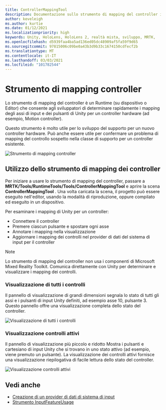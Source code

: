 ```yaml
---
title: ControllerMappingTool
description: Documentazione sullo strumento di mapping del controller in MRTK
author: keveleigh
ms.author: kurtie
ms.date: 01/12/2021
ms.localizationpriority: high
keywords: Unity, HoloLens, HoloLens 2, realtà mista, sviluppo, MRTK,
ms.openlocfilehash: d5939faa4ba5ad136ed05dc48909af5fa59f9d65
ms.sourcegitcommit: 97815006c09be0a43b3d9b33c1674150cdfecf2b
ms.translationtype: MT
ms.contentlocale: it-IT
ms.lasthandoff: 03/03/2021
ms.locfileid: "101782544"
---
```

# <a name="controller-mapping-tool"></a>Strumento di mapping controller

Lo strumento di mapping del controller è un Runtime (su dispositivo o Editor) che consente agli sviluppatori di determinare rapidamente i mapping degli assi di input e dei pulsanti di Unity per un controller hardware (ad esempio, Motion controller).

Questo strumento è molto utile per lo sviluppo del supporto per un nuovo controller hardware. Può anche essere utile per confermare un problema di mapping del controllo sospetto nella classe di supporto per un controller esistente.

![Strumento di mapping controller](../images/controller-mapping-tool/ControllerMappingTool.png)

## <a name="using-the-controller-mapping-tool"></a>Utilizzo dello strumento di mapping dei controller

Per iniziare a usare lo strumento di mapping del controller, passare a **MRTK/Tools/RuntimeTools/Tools/ControllerMappingTool** e aprire la scena **ControllerMappingTool** . Una volta caricata la scena, il progetto può essere eseguito nell'editor, usando la modalità di riproduzione, oppure compilato ed eseguito in un dispositivo.

Per esaminare i mapping di Unity per un controller:

- Connettere il controller
- Premere ciascun pulsante e spostare ogni asse
- Annotare i mapping nella visualizzazione
- Aggiornare i mapping dei controlli nel provider di dati del sistema di input per il controller

> [!NOTE]
> Lo strumento di mapping del controller non usa i componenti di Microsoft Mixed Reality Toolkit. Comunica direttamente con Unity per determinare e visualizzare i mapping dei controlli.

### <a name="all-controls-display"></a>Visualizzazione di tutti i controlli

Il pannello di visualizzazione di grandi dimensioni segnala lo stato di tutti gli assi e i pulsanti di input Unity definiti, ad esempio asse 10, pulsante 3. Questo pannello offre una visualizzazione completa dello stato del controller.

![Visualizzazione di tutti i controlli](../images/controller-mapping-tool/AllControls.png)

### <a name="active-controls-display"></a>Visualizzazione controlli attivi

Il pannello di visualizzazione più piccolo e ridotto Mostra i pulsanti e cartesiano di input Unity che si trovano in uno stato attivo (ad esempio, viene premuto un pulsante). La visualizzazione dei controlli attivi fornisce una visualizzazione riepilogativa di facile lettura dello stato del controller.

![Visualizzazione controlli attivi](../images/controller-mapping-tool/ActiveControls.png)

## <a name="see-also"></a>Vedi anche

- [Creazione di un provider di dati di sistema di input](../input/create-data-provider.md)
- [Strumento InputFeatureUsage](input-feature-usage-tool.md)
